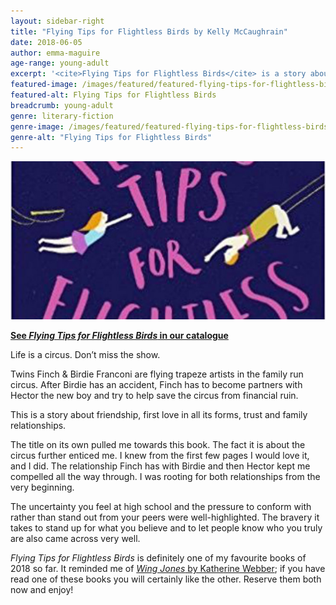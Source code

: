 ```yaml
---
layout: sidebar-right
title: "Flying Tips for Flightless Birds by Kelly McCaughrain"
date: 2018-06-05
author: emma-maguire
age-range: young-adult
excerpt: '<cite>Flying Tips for Flightless Birds</cite> is a story about friendship, first love in all its forms, trust and family relationships.'
featured-image: /images/featured/featured-flying-tips-for-flightless-birds.jpg
featured-alt: Flying Tips for Flightless Birds
breadcrumb: young-adult
genre: literary-fiction
genre-image: /images/featured/featured-flying-tips-for-flightless-birds-genre.jpg
genre-alt: "Flying Tips for Flightless Birds"
---
```


![Flying Tips for Flightless Birds](/images/featured/featured-flying-tips-for-flightless-birds.jpg)

**[See <cite>Flying Tips for Flightless Birds</cite> in our catalogue](https://suffolk.spydus.co.uk/cgi-bin/spydus.exe/ENQ/OPAC/BIBENQ?BRN=2335030)**

Life is a circus. Don’t miss the show.

Twins Finch & Birdie Franconi are flying trapeze artists in the family run circus. After Birdie has an accident, Finch has to become partners with Hector the new boy and try to help save the circus from financial ruin.

This is a story about friendship, first love in all its forms, trust and family relationships.

The title on its own pulled me towards this book. The fact it is about the circus further enticed me. I knew from the first few pages I would love it, and I did. The relationship Finch has with Birdie and then Hector kept me compelled all the way through. I was rooting for both relationships from the very beginning.

The uncertainty you feel at high school and the pressure to conform with rather than stand out from your peers were well-highlighted. The bravery it takes to stand up for what you believe and to let people know who you truly are also came across very well.

<cite>Flying Tips for Flightless Birds</cite> is definitely one of my favourite books of 2018 so far. It reminded me of [<cite>Wing Jones</cite> by Katherine Webber](/new-suggestions/young-adult/wing-jones-by-katherine-webber/); if you have read one of these books you will certainly like the other. Reserve them both now and enjoy!
